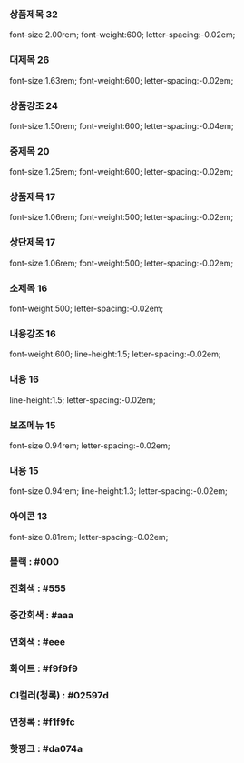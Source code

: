 ### 상품제목 32 
font-size:2.00rem; font-weight:600; letter-spacing:-0.02em;
### 대제목 26
font-size:1.63rem; font-weight:600; letter-spacing:-0.02em;
### 상품강조 24
font-size:1.50rem; font-weight:600; letter-spacing:-0.04em;
### 중제목 20
font-size:1.25rem; font-weight:600; letter-spacing:-0.02em;
### 상품제목 17
font-size:1.06rem; font-weight:500; letter-spacing:-0.02em;
### 상단제목 17
font-size:1.06rem; font-weight:500; letter-spacing:-0.02em;
### 소제목 16
font-weight:500; letter-spacing:-0.02em;
### 내용강조 16
font-weight:600; line-height:1.5; letter-spacing:-0.02em;
### 내용 16
line-height:1.5; letter-spacing:-0.02em;
### 보조메뉴 15
font-size:0.94rem; letter-spacing:-0.02em;
### 내용 15
font-size:0.94rem; line-height:1.3; letter-spacing:-0.02em;
### 아이콘 13
font-size:0.81rem; letter-spacing:-0.02em; 

### 블랙 : #000
### 진회색 : #555
### 중간회색 : #aaa
### 연회색 : #eee
### 화이트 : #f9f9f9
### CI컬러(청록) : #02597d
### 연청록 : #f1f9fc
### 핫핑크 : #da074a